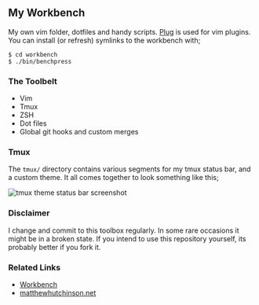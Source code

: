## My Workbench

My own vim folder, dotfiles and handy scripts.
[Plug](https://github.com/junegunn/vim-plug) is used for vim plugins.  You can
install (or refresh) symlinks to the workbench with;

```
$ cd workbench
$ ./bin/benchpress
```

### The Toolbelt

* Vim
* Tmux
* ZSH
* Dot files
* Global git hooks and custom merges

### Tmux

The `tmux/` directory contains various segments for my tmux status bar, and a custom theme. It all comes together to look something like this;

![tmux theme status bar screenshot](https://raw.githubusercontent.com/matthutchinson/workbench/main/tmux/themeshot.png)

### Disclaimer

I change and commit to this toolbox regularly.  In some rare occasions it might
be in a broken state.  If you intend to use this repository yourself, its
probably better if you fork it.

### Related Links

* [Workbench](http://matthutchinson.github.com/workbench)
* [matthewhutchinson.net](http://matthewhutchinson.net)
